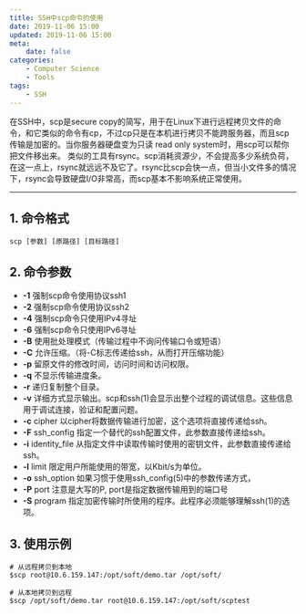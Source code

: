 ```yaml
---
title: SSH中scp命令的使用
date: 2019-11-06 15:00
updated: 2019-11-06 15:00
meta:
    date: false
categories: 
    - Computer Science
    - Tools
tags:
    - SSH
---
```


在SSH中，scp是secure copy的简写，用于在Linux下进行远程拷贝文件的命令，和它类似的命令有cp，不过cp只是在本机进行拷贝不能跨服务器，而且scp传输是加密的。当你服务器硬盘变为只读 read only system时，用scp可以帮你把文件移出来。
类似的工具有rsync。scp消耗资源少，不会提高多少系统负荷，在这一点上，rsync就远远不及它了。rsync比scp会快一点，但当小文件多的情况下，rsync会导致硬盘I/O非常高，而scp基本不影响系统正常使用。

---

<!-- more -->

## 1. 命令格式

```shell
scp [参数] [原路径] [目标路径]
```

## 2. 命令参数

- **-1** 强制scp命令使用协议ssh1
- **-2** 强制scp命令使用协议ssh2
- **-4** 强制scp命令只使用IPv4寻址
- **-6** 强制scp命令只使用IPv6寻址
- **-B** 使用批处理模式（传输过程中不询问传输口令或短语）
- **-C** 允许压缩。（将-C标志传递给ssh，从而打开压缩功能）
- **-p** 留原文件的修改时间，访问时间和访问权限。
- **-q** 不显示传输进度条。
- **-r** 递归复制整个目录。
- **-v** 详细方式显示输出。scp和ssh(1)会显示出整个过程的调试信息。这些信息用于调试连接，验证和配置问题。
- **-c** cipher 以cipher将数据传输进行加密，这个选项将直接传递给ssh。
- **-F** ssh_config 指定一个替代的ssh配置文件，此参数直接传递给ssh。
- **-i** identity_file 从指定文件中读取传输时使用的密钥文件，此参数直接传递给ssh。
- **-l** limit 限定用户所能使用的带宽，以Kbit/s为单位。
- **-o** ssh_option 如果习惯于使用ssh_config(5)中的参数传递方式，
- **-P** port 注意是大写的P, port是指定数据传输用到的端口号
- **-S** program 指定加密传输时所使用的程序。此程序必须能够理解ssh(1)的选项。

## 3. 使用示例

```shell
# 从远程拷贝到本地
$scp root@10.6.159.147:/opt/soft/demo.tar /opt/soft/

# 从本地拷贝到远程
$scp /opt/soft/demo.tar root@10.6.159.147:/opt/soft/scptest
```